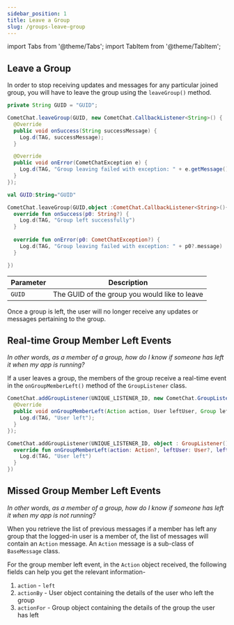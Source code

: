 ```yaml
---
sidebar_position: 1
title: Leave a Group
slug: /groups-leave-group
---
```


import Tabs from '@theme/Tabs';
import TabItem from '@theme/TabItem';

## Leave a Group

In order to stop receiving updates and messages for any particular joined group, you will have to leave the group using the `leaveGroup()` method.

<Tabs>
<TabItem value="Java" label="Java">

```java
private String GUID = "GUID";

CometChat.leaveGroup(GUID, new CometChat.CallbackListener<String>() {
  @Override
  public void onSuccess(String successMessage) {
    Log.d(TAG, successMessage);        
  }

  @Override
  public void onError(CometChatException e) {
    Log.d(TAG, "Group leaving failed with exception: " + e.getMessage());
  }
});
```
</TabItem>
<TabItem value="Kotlin" label="Kotlin">

```kotlin
val GUID:String="GUID"

CometChat.leaveGroup(GUID,object :CometChat.CallbackListener<String>(){
  override fun onSuccess(p0: String?) {
    Log.d(TAG, "Group left successfully")
  }
  
  override fun onError(p0: CometChatException?) {
    Log.d(TAG, "Group leaving failed with exception: " + p0?.message)
  }

})
```
</TabItem>
</Tabs>

| Parameter | Description                                   |
| --------- | --------------------------------------------- |
| `GUID`    | The GUID of the group you would like to leave |


Once a group is left, the user will no longer receive any updates or messages pertaining to the group.

## Real-time Group Member Left Events

_In other words, as a member of a group, how do I know if someone has left it when my app is running?_

If a user leaves a group, the members of the group receive a real-time event in the `onGroupMemberLeft()` method of the `GroupListener` class.

<Tabs>
<TabItem value="Java" label="Java">

```java
CometChat.addGroupListener(UNIQUE_LISTENER_ID, new CometChat.GroupListener() {
  @Override
  public void onGroupMemberLeft(Action action, User leftUser, Group leftGroup) {
    Log.d(TAG, "User left");
  }
});
```
</TabItem>
<TabItem value="Kotlin" label="Kotlin">

```kotlin
CometChat.addGroupListener(UNIQUE_LISTENER_ID, object : GroupListener() {
  override fun onGroupMemberLeft(action: Action?, leftUser: User?, leftGroup: Group?) {
    Log.d(TAG, "User left")
  }
})
```
</TabItem>
</Tabs>

## Missed Group Member Left Events

_In other words, as a member of a group, how do I know if someone has left it when my app is not running?_

When you retrieve the list of previous messages if a member has left any group that the logged-in user is a member of, the list of messages will contain an `Action` message. An `Action` message is a sub-class of `BaseMessage` class.

For the group member left event, in the `Action` object received, the following fields can help you get the relevant information-

1. `action` - `left`
2. `actionBy` - User object containing the details of the user who left the group
3. `actionFor` - Group object containing the details of the group the user has left
